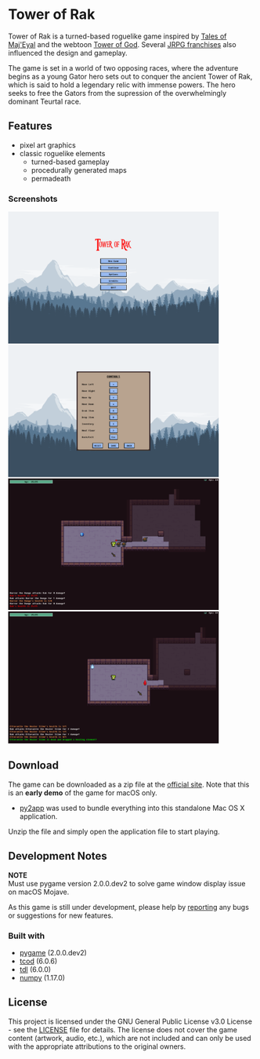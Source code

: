 # Tower of Rak

Tower of Rak is a turned-based roguelike game inspired by [Tales of Maj'Eyal](https://te4.org/) and the webtoon [Tower of God](https://www.webtoons.com/en/fantasy/tower-of-god/list?title_no=95&page=1). Several [JRPG franchises](https://en.wikipedia.org/wiki/List_of_best-selling_Japanese_role-playing_game_franchises) also influenced the design and gameplay.

The game is set in a world of two opposing races, where the adventure begins as a young Gator hero sets out to conquer the ancient Tower of Rak, which is said to hold a legendary relic with immense powers. The hero seeks to free the Gators from the supression of the overwhelmingly dominant Teurtal race.

## Features
- pixel art graphics
- classic roguelike elements
  - turned-based gameplay
  - procedurally generated maps
  - permadeath
  
### Screenshots
<img src="screenshots/screenshot-1.png" width=430> <img src="screenshots/screenshot-2.png" width=430>
<img src="screenshots/screenshot-3.png" width=430> <img src="screenshots/screenshot-4.png" width=430>
  
## Download
The game can be downloaded as a zip file at the <a href="https://towerofrak.herokuapp.com/">official site</a>. Note that this is an **early demo** of the game for macOS only.  
- [py2app](https://pypi.org/project/py2app/) was used to bundle everything into this standalone Mac OS X application.

Unzip the file and simply open the application file to start playing.  

## Development Notes

**NOTE**  
Must use pygame version 2.0.0.dev2 to solve game window display issue on macOS Mojave.  

As this game is still under development, please help by [reporting](https://github.com/PeterBohai/tower-of-rak/issues/new) any bugs or suggestions for new features.

### Built with
- [pygame](https://www.pygame.org/) (2.0.0.dev2)
- [tcod](https://pypi.org/project/tcod/) (6.0.6)
- [tdl](https://python-tcod.readthedocs.io/en/latest/tdl.html) (6.0.0)
- [numpy](https://numpy.org/) (1.17.0)

## License
This project is licensed under the GNU General Public License v3.0 License - see the [LICENSE](LICENSE) file for details. The license does not cover the game content (artwork, audio, etc.), which are not included and can only be used with the appropriate attributions to the original owners.
